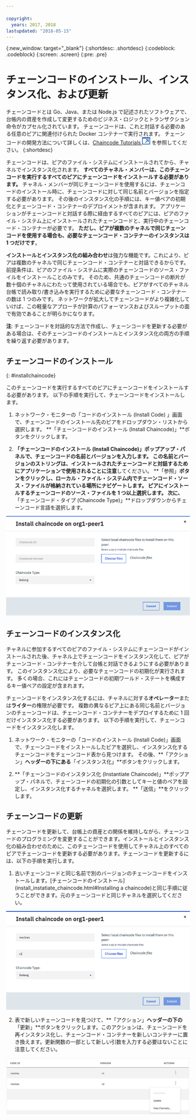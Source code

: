 ```yaml
---

copyright:
  years: 2017, 2018
lastupdated: "2018-05-15"
---
```


{:new_window: target="_blank"}
{:shortdesc: .shortdesc}
{:codeblock: .codeblock}
{:screen: .screen}
{:pre: .pre}

# チェーンコードのインストール、インスタンス化、および更新

チェーンコードとは Go、Java、または Node.js で記述されたソフトウェアで、台帳内の資産を作成して変更するためのビジネス・ロジックとトランザクション命令がカプセル化されています。 チェーンコードは、これと対話する必要のある任意のピアに関連付けられた Docker コンテナーで実行されます。  チェーンコードの開発方法について詳しくは、[Chaincode Tutorials ![外部リンク・アイコン](../images/external_link.svg "外部リンク・アイコン")](http://hyperledger-fabric.readthedocs.io/en/latest/chaincode.html) を参照してください。
{:shortdesc}

チェーンコードは、ピアのファイル・システムにインストールされてから、チャネルでインスタンス化されます。 **すべてのチャネル・メンバーは、このチェーンコードを実行するすべてのピアにチェーンコードをインストールする必要があります。** チャネル・メンバーが同じチェーンコードを使用するには、チェーンコードのインストール時に、チェーンコードに対して同じ名前とバージョンを指定する必要があります。 その後のインスタンス化の手順には、キー値ペアの初期化とチェーンコード・コンテナーのデプロイメントが含まれます。 アプリケーションがチェーンコードと対話する際に経由するすべてのピアには、ピアのファイル・システム上にインストールされたチェーンコードと、実行中のチェーンコード・コンテナーが必要です。 **ただし、ピアが複数のチャネルで同じチェーンコードを使用する場合も、必要なチェーンコード・コンテナーのインスタンスは 1 つだけです**。

**インストールとインスタンス化の組み合わせ**は強力な機能です。これにより、ピアは複数のチャネルで同じチェーンコード・コンテナーと対話できるからです。 前提条件は、ピアのファイル・システムに実際のチェーンコードのソース・ファイルをインストールことのみです。 そのため、共通のチェーンコードの断片が数十個のチャネルにわたって使用されている場合でも、ピアがすべてのチャネル台帳で読み取り/書き込みを実行するために必要なチェーンコード・コンテナーの数は 1 つのみです。 ネットワークが拡大してチェーンコードがより複雑化していけば、この軽量なアプローチが計算のパフォーマンスおよびスループットの面で有効であることが明らかになります。

**注**: チェーンコードを対話的な方法で作成し、チェーンコードを更新する必要がある場合は、そのチェーンコードのインストールとインスタンス化の両方の手順を繰り返す必要があります。


## チェーンコードのインストール
{: #installchaincode}

このチェーンコードを実行するすべてのピアにチェーンコードをインストールする必要があります。 以下の手順を実行して、チェーンコードをインストールします。
1. ネットワーク・モニターの「コードのインストール (Install Code) 」画面で、チェーンコードのインストール先のピアをドロップダウン・リストから選択します。 **「チェーンコードのインストール (Install Chaincode)」**ボタンをクリックします。
<!--
  ![Chaincode screen](../images/chaincode_install_overview.png "Chaincode screen")
-->

2. **「チェーンコードのインストール (Install Chaincode)」**ポップアップ・パネルで、チェーンコードの名前とバージョンを入力します。 この名前とバージョンのストリングは、インストールされたチェーンコードと対話するためにアプリケーションで使用されることに**注意**してください。 **「参照」**ボタンをクリックし、ローカル・ファイル・システム内でチェーンコード・ソース・ファイルが格納されている場所にナビゲートします。 ピアにインストールするチェーンコードのソース・ファイルを 1 つ以上選択します。 次に、**「チェーンコード・タイプ (Chaincode Type)」**ドロップダウンからチェーンコード言語を選択します。

  ![チェーンコードのインストール](../images/chaincode_install.png "チェーンコードのインストール")



## チェーンコードのインスタンス化
チャネルに参加するすべてのピアのファイル・システムにチェーンコードがインストールされた後、チャネル上でチェーンコードをインスタンス化して、ピアがチェーンコード・コンテナーを介して台帳と対話できるようにする必要があります。 このインスタンス化により、必要なチェーンコードの初期化が実行されます。 多くの場合、これにはチェーンコードの初期ワールド・ステートを構成するキー値ペアの設定が含まれます。

チェーンコードをインスタンス化するには、チャネルに対する**オペレーター**または**ライター**の権限が必要です。 複数の異なるピア上にある同じ名前とバージョンのチェーンコードは、チェーンコード・コンテナーをデプロイするために 1 回だけインスタンス化する必要があります。 以下の手順を実行して、チェーンコードをインスタンス化します。
1. ネットワーク・モニターの「コードのインストール (Install Code)」画面で、チェーンコードをインストールしたピアを選択し、インスタンス化するチェーンコードをチェーンコード表から見つけます。 その後、**「アクション」**ヘッダーの下にある**「インスタンス化」**ボタンをクリックします。
<!--
  ![Instantiate Chaincode](../images/chaincode_instantiate.png "Instantiate Chaincode")
-->

2. **「チェーンコードのインスタンス化 (Instantiate Chaincode)」**ポップアップ・パネルで、チェーンコードの初期化の引数としてキーと値のペアを設定し、インスタンス化するチャネルを選択します。  **「送信」**をクリックします。
<!--
  ![Instantiate Chaincode panel](../images/chaincode_instantiate_panel.png "Instantiate Chaincode panel")
-->

## チェーンコードの更新
チェーンコードを更新して、台帳上の資産との関係を維持しながら、チェーンコードのプログラミングを変更することができます。インストールとインスタンス化の組み合わせのために、このチェーンコードを使用してチャネル上のすべてのピアでチェーンコードを更新する必要があります。チェーンコードを更新するには、以下の手順を実行します。

1. 古いチェーンコードと同じ名前で別のバージョンのチェーンコードをインストールします。[チェーンコードのインストール](install_instatiate_chaincode.html#Installing a chaincode)と同じ手順に従うことができます。元のチェーンコードと同じチャネルを選択してください。

  ![チェーンコードの更新](../images/upgrade_chaincode.png "チェーンコードの更新")

2. 表で新しいチェーンコードを見つけて、**「アクション」**ヘッダーの下の**「更新」**ボタンをクリックします。このアクションは、チェーンコードを再インスタンス化し、チェーンコード・コンテナーを新しいコンテナーに置き換えます。更新関数の一部として新しい引数を入力する必要はないことに注意してください。

  ![更新ボタン](../images/upgrade_button.png "更新ボタン")
